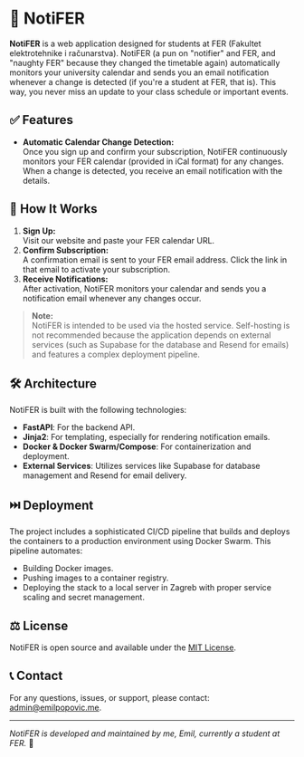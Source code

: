 # 📅 NotiFER

**NotiFER** is a web application designed for students at FER (Fakultet elektrotehnike i računarstva). NotiFER (a pun on "notifier" and FER, and "naughty FER" because they changed the timetable again) automatically monitors your university calendar and sends you an email notification whenever a change is detected (if you're a student at FER, that is). This way, you never miss an update to your class schedule or important events.

## ✅ Features

- **Automatic Calendar Change Detection:**  
    Once you sign up and confirm your subscription, NotiFER continuously monitors your FER calendar (provided in iCal format) for any changes. When a change is detected, you receive an email notification with the details.

## 🤔 How It Works

1. **Sign Up:**  
    Visit our website and paste your FER calendar URL.
2. **Confirm Subscription:**  
    A confirmation email is sent to your FER email address. Click the link in that email to activate your subscription.
3. **Receive Notifications:**  
    After activation, NotiFER monitors your calendar and sends you a notification email whenever any changes occur.

> **Note:**  
> NotiFER is intended to be used via the hosted service. Self-hosting is not recommended because the application depends on external services (such as Supabase for the database and Resend for emails) and features a complex deployment pipeline.

## 🛠️ Architecture

NotiFER is built with the following technologies:

- **FastAPI**: For the backend API.
- **Jinja2**: For templating, especially for rendering notification emails.
- **Docker & Docker Swarm/Compose**: For containerization and deployment.
- **External Services**: Utilizes services like Supabase for database management and Resend for email delivery.

## ⏭️ Deployment

The project includes a sophisticated CI/CD pipeline that builds and deploys the containers to a production environment using Docker Swarm. This pipeline automates:

- Building Docker images.
- Pushing images to a container registry.
- Deploying the stack to a local server in Zagreb with proper service scaling and secret management.

## ⚖️ License

NotiFER is open source and available under the [MIT License](LICENSE).

## 📞 Contact

For any questions, issues, or support, please contact: admin@emilpopovic.me.

---

_NotiFER is developed and maintained by me, Emil, currently a student at FER._ 🦄
